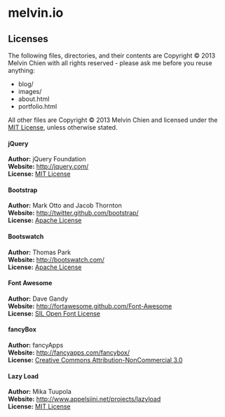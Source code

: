 melvin.io
=========

Licenses
--------
The following files, directories, and their contents are Copyright © 2013 Melvin Chien with all rights reserved - please ask me before you reuse anything:
* blog/
* images/
* about.html
* portfolio.html

All other files are Copyright © 2013 Melvin Chien and licensed under the [MIT License](LICENSE), unless otherwise stated.  

#### jQuery
**Author:** jQuery Foundation  
**Website:** <http://jquery.com/>  
**License:** [MIT License](http://github.com/jquery/jquery/blob/master/MIT-LICENSE.txt)

#### Bootstrap
**Author:** Mark Otto and Jacob Thornton  
**Website:** <http://twitter.github.com/bootstrap/>  
**License:** [Apache License](http://www.apache.org/licenses/LICENSE-2.0)

#### Bootswatch
**Author:** Thomas Park  
**Website:** <http://bootswatch.com/>  
**License:** [Apache License](http://www.apache.org/licenses/LICENSE-2.0)  

#### Font Awesome
**Author:** Dave Gandy  
**Website:** <http://fortawesome.github.com/Font-Awesome>  
**License:** [SIL Open Font License](http://scripts.sil.org/OFL)  

#### fancyBox
**Author:** fancyApps  
**Website:** <http://fancyapps.com/fancybox/>  
**License:** [Creative Commons Attribution-NonCommercial 3.0](http://creativecommons.org/licenses/by-nc/3.0/)  

#### Lazy Load
**Author:** Mika Tuupola   
**Website:** <http://www.appelsiini.net/projects/lazyload>  
**License:** [MIT License](http://opensource.org/licenses/mit-license.php)  